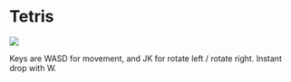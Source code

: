 # Tetris

![](https://i.imgur.com/3vXyjd9.png)

Keys are WASD for movement, and JK for rotate left / rotate right. Instant drop with W.
